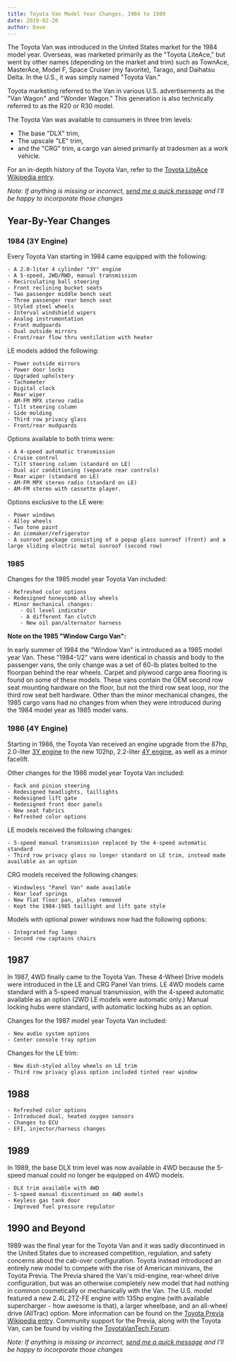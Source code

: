 ```yaml
---
title: Toyota Van Model Year Changes, 1984 to 1989
date: 2019-02-20
author: Dave
---
```


The Toyota Van was introduced in the United States market for the 1984 model year. Overseas, was marketed primarily as the "Toyota LiteAce," but went by other names (depending on the market and trim) such as TownAce, MasterAce, Model F, Space Cruiser (my favorite), Tarago, and Daihatsu Delta. In the U.S., it was simply named "Toyota Van."  

Toyota marketing referred to the Van in various U.S. advertisements as the "Van Wagon" and "Wonder Wagon." This generation is also technically referred to as the R20 or R30 model.

The Toyota Van was available to consumers in three trim levels:
 - The base "DLX" trim,
 - The upscale "LE" trim,
 - and the "CRG" trim, a cargo van aimed primarily at tradesmen as a work vehicle.

For an in-depth history of the Toyota Van, refer to the [Toyota LiteAce Wikipedia entry](https://en.wikipedia.org/wiki/Toyota_LiteAce).

*Note: If anything is missing or incorrect, [send me a quick message](/about/) and I'll be happy to incorporate those changes*

## Year-By-Year Changes

### 1984 (3Y Engine)
Every Toyota Van starting in 1984 came equipped with the following:

	- A 2.0-liter 4 cylinder "3Y" engine
	- A 5-speed, 2WD/RWD, manual transmission
	- Recirculating ball steering
	- Front reclining bucket seats
	- Two passenger middle bench seat
	- Three passenger rear bench seat
	- Styled steel wheels
	- Interval windshield wipers
	- Analog instrumentation
	- Front mudguards
	- Dual outside mirrors
	- Front/rear flow thru ventilation with heater

LE models added the following:

	- Power outside mirrors
	- Power door locks
	- Upgraded upholstery
	- Tachometer
	- Digital clock
	- Rear wiper
	- AM-FM MPX stereo radio
	- Tilt steering column
	- Side molding
	- Third row privacy glass
	- Front/rear mudguards

Options available to both trims were:

	- A 4-speed automatic transmission
	- Cruise control
	- Tilt steering column (standard on LE)
	- Dual air conditioning (separate rear controls)
	- Rear wiper (standard on LE)
	- AM-FM MPX stereo radio (standard on LE)
	- AM-FM stereo with cassette player.

Options exclusive to the LE were:

	- Power windows
	- Alloy wheels
	- Two tone paint
	- An icemaker/refrigerator
	- A sunroof package consisting of a popup glass sunroof (front) and a large sliding electric metal sunroof (second row)

### 1985
Changes for the 1985 model year Toyota Van included:

	- Refreshed color options
	- Redesigned honeycomb alloy wheels
	- Minor mechanical changes:
		- Oil level indicator
		- A different fan clutch
		- New oil pan/alternator harness

**Note on the 1985 "Window Cargo Van":**

In early summer of 1984 the "Window Van" is introduced as a 1985 model year Van. These "1984-1/2" vans were identical in chassis and body to the passenger vans, the only change was a set of 60-lb plates bolted to the floorpan behind the rear wheels. Carpet and plywood cargo area flooring is found on some of these models. These vans contain the OEM second row seat mounting hardware on the floor, but not the third row seat loop, nor the third row seat belt hardware. Other than the minor mechanical changes, the 1985 cargo vans had no changes from when they were introduced during the 1984 model year as 1985 model vans.

### 1986 (4Y Engine)
Starting in 1986, the Toyota Van received an engine upgrade from the 87hp, 2.0-liter [3Y engine](https://en.wikipedia.org/wiki/Toyota_Y_engine#4Y) to the new 102hp, 2.2-liter [4Y engine](https://en.wikipedia.org/wiki/Toyota_Y_engine#4Y), as well as a minor facelift.

Other changes for the 1986 model year Toyota Van included:

	- Rack and pinion steering
	- Redesigned headlights, taillights
	- Redesigned lift gate
	- Redesigned front door panels
	- New seat fabrics
	- Refreshed color options

LE models received the following changes:

	- 5-speed manual transmission replaced by the 4-speed automatic standard
	- Third row privacy glass no longer standard on LE trim, instead made available as an option

CRG models received the following changes:

	- Windowless "Panel Van" made available
	- Rear leaf springs
	- New flat floor pan, plates removed
	- Kept the 1984-1985 taillight and lift gate style

Models with optional power windows now had the following options:

	- Integrated fog lamps
	- Second row captains chairs

## 1987
In 1987, 4WD finally came to the Toyota Van. These 4-Wheel Drive models were introduced in the LE and CRG Panel Van trims. LE 4WD models came standard with a 5-speed manual transmission, with the 4-speed automatic available as an option (2WD LE models were automatic only.) Manual locking hubs were standard, with automatic locking hubs as an option.

Changes for the 1987 model year Toyota Van included:

	- New audio system options
	- Center console tray option

Changes for the LE trim:

	- New dish-styled alloy wheels on LE trim
	- Third row privacy glass option included tinted rear window

## 1988

	- Refreshed color options
	- Introduced dual, heated oxygen sensors
	- Changes to ECU
	- EFI, injector/harness changes

## 1989
In 1989, the base DLX trim level was now available in 4WD because the 5-speed manual could no longer be equipped on 4WD models.

	- DLX trim available with 4WD
	- 5-speed manual discontinued on 4WD models
	- Keyless gas tank door
	- Improved fuel pressure regulator

## 1990 and Beyond
1989 was the final year for the Toyota Van and it was sadly discontinued in the United States due to increased competition, regulation, and safety concerns about the cab-over configuration. Toyota instead introduced an entirely new model to compete with the rise of American minivans, the Toyota Previa. The Previa shared the Van's mid-engine, rear-wheel drive configuration, but was an otherwise completely new model that had nothing in common cosmetically or mechanically with the Van. The U.S. model featured a new 2.4L 2TZ-FE engine with 135hp engine (with available supercharger - how awesome is that), a larger wheelbase, and an all-wheel drive (AllTrac) option. More information can be found on the [Toyota Previa Wikipedia entry](https://en.wikipedia.org/wiki/Toyota_Previa). Community support for the Previa, along with the Toyota Van, can be found by visiting the [ToyotaVanTech Forum](https://www.toyotavantech.com/forum/forum.php).

*Note: If anything is missing or incorrect, [send me a quick message](/about/) and I'll be happy to incorporate those changes*
